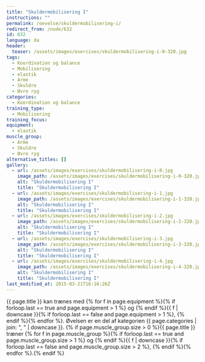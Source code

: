 ```yaml
---
title: "Skuldermobilisering I"
instructions: ""
permalink: /oevelse/skuldermobilisering-i/
redirect_from: /node/632
id: 632
language: da
header:
  teaser: /assets/images/exercises/skuldermobilisering-i-0-320.jpg
tags:
  - Koordination og balance
  - Mobilisering
  - elastik
  - Arme
  - Skuldre
  - Øvre ryg
categories:
  - Koordination og balance
training_type:
  - Mobilisering
training_focus:
equipment:
  - elastik
muscle_group:
  - Arme
  - Skuldre
  - Øvre ryg
alternative_titles: []
gallery:
  - url: /assets/images/exercises/skuldermobilisering-i-0.jpg
    image_path: /assets/images/exercises/skuldermobilisering-i-0-320.jpg
    alt: "Skuldermobilisering I"
    title: "Skuldermobilisering I"
  - url: /assets/images/exercises/skuldermobilisering-i-1.jpg
    image_path: /assets/images/exercises/skuldermobilisering-i-1-320.jpg
    alt: "Skuldermobilisering I"
    title: "Skuldermobilisering I"
  - url: /assets/images/exercises/skuldermobilisering-i-2.jpg
    image_path: /assets/images/exercises/skuldermobilisering-i-2-320.jpg
    alt: "Skuldermobilisering I"
    title: "Skuldermobilisering I"
  - url: /assets/images/exercises/skuldermobilisering-i-3.jpg
    image_path: /assets/images/exercises/skuldermobilisering-i-3-320.jpg
    alt: "Skuldermobilisering I"
    title: "Skuldermobilisering I"
  - url: /assets/images/exercises/skuldermobilisering-i-4.jpg
    image_path: /assets/images/exercises/skuldermobilisering-i-4-320.jpg
    alt: "Skuldermobilisering I"
    title: "Skuldermobilisering I"
last_modified_at: 2015-03-21T16:16:26Z
---
```

{{ page.title }} kan trænes med {% for f in page.equipment %}{% if forloop.last == true and page.equipment > 1 %} og {% endif %}{{ f | downcase  }}{% if forloop.last == false and page.equipment > 1 %}, {% endif %}{% endfor %}. Øvelsen er en del af kategorien {{ page.categories | join: ", " | downcase }}. {% if page.muscle_group.size > 0 %}{{ page.title }} træner {% for f in page.muscle_group %}{% if forloop.last == true and page.muscle_group.size > 1 %} og {% endif %}{{ f | downcase }}{% if forloop.last == false and page.muscle_group.size > 2 %}, {% endif %}{% endfor %}.{% endif %}
